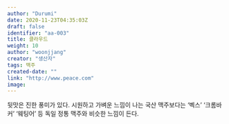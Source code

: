 ```yaml
---
author: "Durumi"
date: 2020-11-23T04:35:03Z
draft: false
identifier: "aa-003"
title: 클라우드
weight: 10
author: "woonjjang"
creator: "생산자"
tags: 맥주
created-date: ""
link: "http://www.peace.com"
image: 
---
```


뒷맛은 진한 풍미가 있다. 시원하고 가벼운 느낌이 나는 국산 맥주보다는 ‘벡스’ ‘크롬바커’ ‘웨팅어’ 등 독일 정통 맥주와 비슷한 느낌이 든다.
